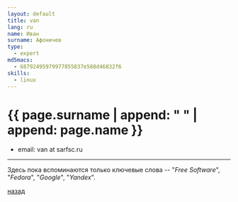```yaml
---
layout: default
title: van
lang: ru
name: Иван
surname: Афоничев
type: 
  - expert
md5macs:
  - 68792495979977855837e560d46832f6
skills:
  - linux
---
```


# [](#header-1) {{ page.surname | append: " " | append: page.name }}

* email: van at sarfsc.ru

_________

Здесь пока вспоминаются только ключевые слова --
"*Free Software*", "*Fedora*", "*Google*", "*Yandex*".

[назад](../experts/)

